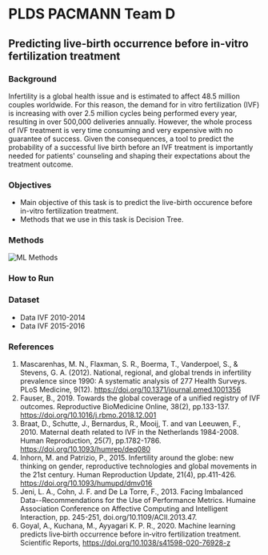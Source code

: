 # **PLDS PACMANN Team D**
## **Predicting live-birth occurrence before in-vitro fertilization treatment**
### **Background**
Infertility is a global health issue and is estimated to affect 48.5 million couples worldwide. For this reason, the demand for in vitro fertilization (IVF) is increasing with over 2.5 million cycles being performed every year, resulting in over 500,000 deliveries annually. However, the whole process of IVF treatment is very time consuming and very expensive with no guarantee of success. Given the consequences, a tool to predict the probability of a successful live birth before an IVF treatment is importantly needed for patients' counseling and shaping their expectations about the treatment outcome. 
### **Objectives**
* Main objective of this task is to predict the live-birth occurence before in-vitro fertilization treatment.
* Methods that we use in this task is Decision Tree.
### **Methods**
![ML Methods](https://user-images.githubusercontent.com/72263498/180514095-58ae323e-fc29-4357-ad79-a1438fbadc53.jpg)
### **How to Run**

### **Dataset**
* Data IVF 2010-2014
* Data IVF 2015-2016
### **References**
1. Mascarenhas, M. N., Flaxman, S. R., Boerma, T., Vanderpoel, S., & Stevens, G. A. (2012).
National, regional, and global trends in infertility prevalence since 1990: A systematic analysis of
277 Health Surveys. PLoS Medicine, 9(12). https://doi.org/10.1371/journal.pmed.1001356
2. Fauser, B., 2019. Towards the global coverage of a unified registry of IVF outcomes.
Reproductive BioMedicine Online, 38(2), pp.133-137. https://doi.org/10.1016/j.rbmo.2018.12.001
3. Braat, D., Schutte, J., Bernardus, R., Mooij, T. and van Leeuwen, F., 2010. Maternal death related
to IVF in the Netherlands 1984-2008. Human Reproduction, 25(7), pp.1782-1786.
https://doi.org/10.1093/humrep/deq080
4. Inhorn, M. and Patrizio, P., 2015. Infertility around the globe: new thinking on gender, reproductive
technologies and global movements in the 21st century. Human Reproduction Update, 21(4),
pp.411-426. https://doi.org/10.1093/humupd/dmv016
5. Jeni, L. A., Cohn, J. F. and De La Torre, F., 2013. Facing Imbalanced Data--Recommendations for
the Use of Performance Metrics. Humaine Association Conference on Affective Computing and
Intelligent Interaction, pp. 245-251, doi.org/10.1109/ACII.2013.47.
6. Goyal, A., Kuchana, M., Ayyagari K. P. R., 2020. Machine learning predicts live‑birth occurrence
before in‑vitro fertilization treatment. Scientific Reports,
https://doi.org/10.1038/s41598-020-76928-z

